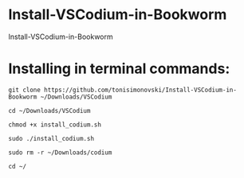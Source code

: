 # Install-VSCodium-in-Bookworm

Install-VSCodium-in-Bookworm

# Installing in terminal commands:
    git clone https://github.com/tonisimonovski/Install-VSCodium-in-Bookworm ~/Downloads/VSCodium

    cd ~/Downloads/VSCodium

    chmod +x install_codium.sh

    sudo ./install_codium.sh

    sudo rm -r ~/Downloads/codium

    cd ~/
